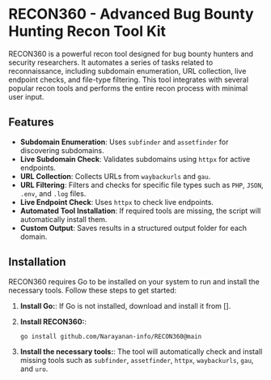 # RECON360 - Advanced Bug Bounty Hunting Recon Tool Kit

RECON360 is a powerful recon tool designed for bug bounty hunters and security researchers. It automates a series of tasks related to reconnaissance, including subdomain enumeration, URL collection, live endpoint checks, and file-type filtering. This tool integrates with several popular recon tools and performs the entire recon process with minimal user input.

## Features

- **Subdomain Enumeration**: Uses `subfinder` and `assetfinder` for discovering subdomains.
- **Live Subdomain Check**: Validates subdomains using `httpx` for active endpoints.
- **URL Collection**: Collects URLs from `waybackurls` and `gau`.
- **URL Filtering**: Filters and checks for specific file types such as `PHP`, `JSON`, `.env`, and `.log` files.
- **Live Endpoint Check**: Uses `httpx` to check live endpoints.
- **Automated Tool Installation**: If required tools are missing, the script will automatically install them.
- **Custom Output**: Saves results in a structured output folder for each domain.

## Installation

RECON360 requires Go to be installed on your system to run and install the necessary tools. Follow these steps to get started:

1. **Install Go:**:
   If Go is not installed, download and install it from [].

2. **Install RECON360:**:
   ```bash
   go install github.com/Narayanan-info/RECON360@main
   ```

3. **Install the necessary tools:**:
    The tool will automatically check and install missing tools such as `subfinder`, `assetfinder`, `httpx`, `waybackurls`, `gau`, and `uro`.
